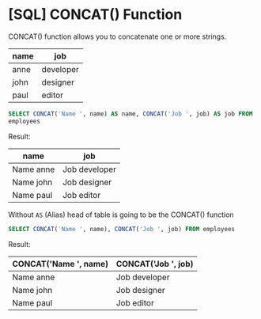 # [SQL] CONCAT() Function

CONCAT() function allows you to concatenate one or more strings.

| name | job       |
|------|-----------|
| anne | developer |
| john | designer  |
| paul | editor    |

```sql
SELECT CONCAT('Name ', name) AS name, CONCAT('Job ', job) AS job FROM
employees
```

Result:

| name      | job           |
|-----------|---------------|
| Name anne | Job developer |
| Name john | Job designer  |
| Name paul | Job editor    |

Without `AS` (Alias) head of table is going to be the CONCAT() function

```sql
SELECT CONCAT('Name ', name), CONCAT('Job ', job) FROM employees
```

Result:

| CONCAT('Name ', name) | CONCAT('Job ', job)       |
|-----------------------|---------------------------|
| Name anne             | Job developer             |
| Name john             | Job designer              |
| Name paul             | Job editor                |


